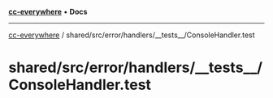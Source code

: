[**cc-everywhere**](../../../../../../index.md) • **Docs**

***

[cc-everywhere](../../../../../../index.md) / shared/src/error/handlers/\_\_tests\_\_/ConsoleHandler.test

# shared/src/error/handlers/\_\_tests\_\_/ConsoleHandler.test
